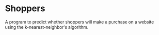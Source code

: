 # Shoppers

A program to predict whether shoppers will make a purchase on a website using the k-nearest-neighbor's algorithm.
